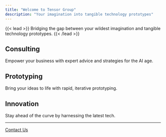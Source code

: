```yaml
---
title: "Welcome to Tensor Group"
description: "Your imagination into tangible technology prototypes"
---
```


{{< lead >}}
Bridging the gap between your wildest imagination and tangible technology prototypes.
{{< /lead >}}

<div class="tree-background">
    <div class="service-grid">
        <div>
            <h2>Consulting</h2>
            <p>Empower your business with expert advice and strategies for the AI age.</p>
        </div>
        <div>
            <h2>Prototyping</h2>
            <p>Bring your ideas to life with rapid, iterative prototyping.</p>
        </div>
        <div>
            <h2>Innovation</h2>
            <p>Stay ahead of the curve by harnessing the latest tech.</p>
        </div>
    </div>
</div>

---
<div class="button-container">
    <a href="mailto:info@tensor.group" class="cta-button">Contact Us</a>
</div>
